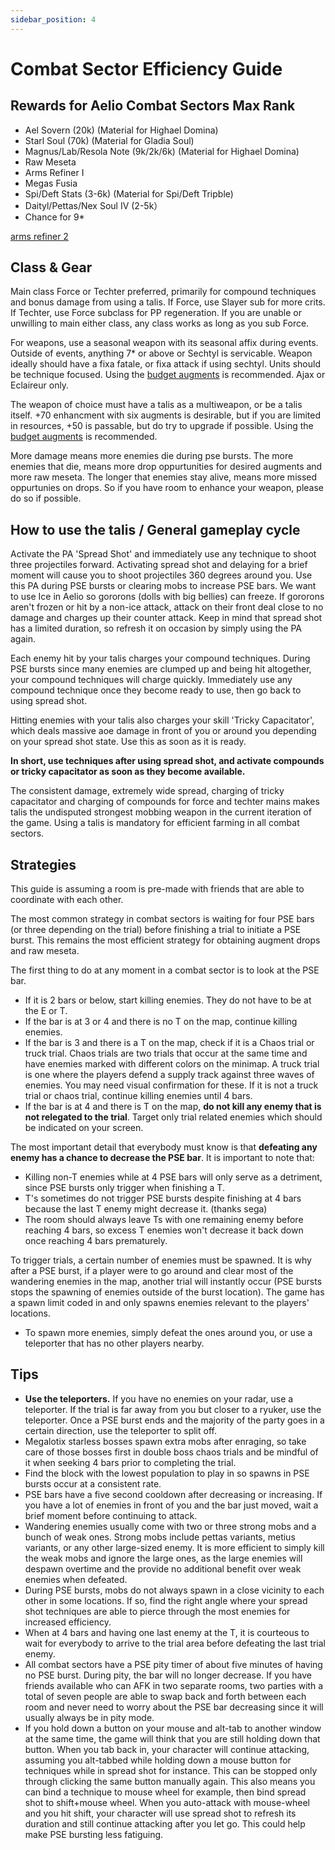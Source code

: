 ```yaml
---
sidebar_position: 4
---
```


# Combat Sector Efficiency Guide

## Rewards for Aelio Combat Sectors Max Rank
- Ael Sovern (20k) (Material for Highael Domina)
- Starl Soul (70k) (Material for Gladia Soul)
- Magnus/Lab/Resola Note (9k/2k/6k) (Material for Highael Domina)
- Raw Meseta
- Arms Refiner I
- Megas Fusia
- Spi/Deft Stats (3-6k) (Material for Spi/Deft Tripble)
- Daityl/Pettas/Nex Soul IV (2-5k）
- Chance for 9*

[arms refiner 2](gearing/gearleveling.md#arms-refiner-ii)

## Class & Gear
Main class Force or Techter preferred, primarily for compound techniques and bonus damage from using a talis. If Force, use Slayer sub for more crits. If Techter, use Force subclass for PP regeneration. If you are unable or unwilling to main either class, any class works as long as you sub Force. 

For weapons, use a seasonal weapon with its seasonal affix during events. Outside of events, anything 7* or above or Sechtyl is servicable. Weapon ideally should have a fixa fatale, or fixa attack if using sechtyl.
Units should be technique focused. Using the [budget augments](gearing/budget.md) is recommended. Ajax or Eclaireur only. 

The weapon of choice must have a talis as a multiweapon, or be a talis itself. +70 enhancment with six augments is desirable, but if you are limited in resources, +50 is passable, but do try to upgrade if possible. 
Using the [budget augments](gearing/budget.md) is recommended. 

More damage means more enemies die during pse bursts. The more enemies that die, means more drop oppurtunities for desired augments and more raw meseta. 
The longer that enemies stay alive, means more missed oppurtunies on drops. So if you have room to enhance your weapon, please do so if possible. 


## How to use the talis / General gameplay cycle
Activate the PA 'Spread Shot' and immediately use any technique to shoot three projectiles forward. Activating spread shot and delaying for a brief moment will cause you to shoot projectiles 360 degrees around you. Use this PA during PSE bursts or clearing mobs to increase PSE bars. We want to use Ice in Aelio so gororons (dolls with big bellies) can freeze. If gororons aren't frozen or hit by a non-ice attack, attack on their front deal close to no damage and charges up their counter attack. Keep in mind that spread shot has a limited duration, so refresh it on occasion by simply using the PA again. 

Each enemy hit by your talis charges your compound techniques. During PSE bursts since many enemies are clumped up and being hit altogether, your compound techniques will charge quickly. Immediately use any compound technique once they become ready to use, then go back to using spread shot. 

Hitting enemies with your talis also charges your skill 'Tricky Capacitator', which deals massive aoe damage in front of you or around you depending on your spread shot state. Use this as soon as it is ready.

**In short, use techniques after using spread shot, and activate compounds or tricky capacitator as soon as they become available.**

The consistent damage, extremely wide spread, charging of tricky capacitator and charging of compounds for force and techter mains makes talis the undisputed strongest mobbing weapon in the current iteration of the game. Using a talis is mandatory for efficient farming in all combat sectors.


## Strategies
This guide is assuming a room is pre-made with friends that are able to coordinate with each other. 

The most common strategy in combat sectors is waiting for four PSE bars (or three depending on the trial) before finishing a trial to initiate a PSE burst. This remains the most efficient strategy for obtaining augment drops and raw meseta.

The first thing to do at any moment in a combat sector is to look at the PSE bar. 
- If it is 2 bars or below, start killing enemies. They do not have to be at the E or T. 
- If the bar is at 3 or 4 and there is no T on the map, continue killing enemies. 
- If the bar is 3 and there is a T on the map, check if it is a Chaos trial or truck trial. Chaos trials are two trials that occur at the same time and have enemies marked with different colors on the minimap. 
A truck trial is one where the players defend a supply track against three waves of enemies. You may need visual confirmation for these. If it is not a truck trial or chaos trial, continue killing enemies until 4 bars. 
- If the bar is at 4 and there is T on the map, **do not kill any enemy that is not relegated to the trial**. Target only trial related enemies which should be indicated on your screen.  

The most important detail that everybody must know is that **defeating any enemy has a chance to decrease the PSE bar**. It is important to note that:
- Killing non-T enemies while at 4 PSE bars will only serve as a detriment, since PSE bursts only trigger when finishing a T. 
- T's sometimes do not trigger PSE bursts despite finishing at 4 bars because the last T enemy might decrease it. (thanks sega)
- The room should always leave Ts with one remaining enemy before reaching 4 bars, so excess T enemies won't decrease it back down once reaching 4 bars prematurely. 

To trigger trials, a certain number of enemies must be spawned. It is why after a PSE burst, if a player were to go around and clear most of the wandering enemies in the map, another trial will instantly occur (PSE bursts stops the spawning of enemies outside of the burst location). The game has a spawn limit coded in and only spawns enemies relevant to the players' locations. 
- To spawn more enemies, simply defeat the ones around you, or use a teleporter that has no other players nearby. 


## Tips
- **Use the teleporters.** If you have no enemies on your radar, use a teleporter. If the trial is far away from you but closer to a ryuker, use the teleporter. Once a PSE burst ends and the majority of the party goes in a certain direction, use the teleporter to split off.
- Megalotix starless bosses spawn extra mobs after enraging, so take care of those bosses first in double boss chaos trials and be mindful of it when seeking 4 bars prior to completing the trial.
- Find the block with the lowest population to play in so spawns in PSE bursts occur at a consistent rate.
- PSE bars have a five second cooldown after decreasing or increasing. If you have a lot of enemies in front of you and the bar just moved, wait a brief moment before continuing to attack.
- Wandering enemies usually come with two or three strong mobs and a bunch of weak ones. Strong mobs include pettas variants, metius variants, or any other large-sized enemy. It is more efficient to simply kill the weak mobs and ignore the large ones, as the large enemies will despawn overtime and the provide no additional benefit over weak enemies when defeated. 
- During PSE bursts, mobs do not always spawn in a close vicinity to each other in some locations. If so, find the right angle where your spread shot techniques are able to pierce through the most enemies for increased efficiency. 
- When at 4 bars and having one last enemy at the T, it is courteous to wait for everybody to arrive to the trial area before defeating the last trial enemy.
- All combat sectors have a PSE pity timer of about five minutes of having no PSE burst. During pity, the bar will no longer decrease. If you have friends available who can AFK in two separate rooms, two parties with a total of seven people are able to swap back and forth between each room and never need to worry about the PSE bar decreasing since it will usually always be in pity mode. 
- If you hold down a button on your mouse and alt-tab to another window at the same time, the game will think that you are still holding down that button. When you tab back in, your character will continue attacking, assuming you alt-tabbed while holding down a mouse button for techniques while in spread shot for instance. This can be stopped only through clicking the same button manually again. This also means you can bind a technique to mouse wheel for example, then bind spread shot to shift+mouse wheel. When you auto-attack with mouse-wheel and you hit shift, your character will use spread shot to refresh its duration and still continue attacking after you let go. This could help make PSE bursting less fatiguing.
